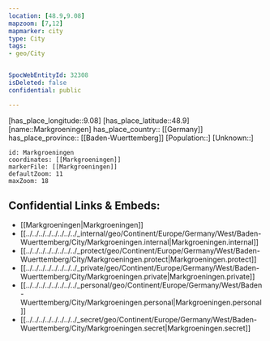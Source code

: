 ```yaml
---
location: [48.9,9.08] 
mapzoom: [7,12] 
mapmarker: city 
type: City
tags:
- geo/City


SpocWebEntityId: 32308
isDeleted: false
confidential: public

---
```

[has_place_longitude::9.08] 
[has_place_latitude::48.9] 
[name::Markgroeningen] 
has_place_country:: [[Germany]]  
has_place_province:: [[Baden-Wuerttemberg]] 
[Population::] 
[Unknown::] 


```leaflet
id: Markgroeningen
coordinates: [[Markgroeningen]] 
markerFile: [[Markgroeningen]] 
defaultZoom: 11 
maxZoom: 18
```


## Confidential Links & Embeds: 
- [[Markgroeningen|Markgroeningen]]  
- [[../../../../../../../../_internal/geo/Continent/Europe/Germany/West/Baden-Wuerttemberg/City/Markgroeningen.internal|Markgroeningen.internal]] 
- [[../../../../../../../../_protect/geo/Continent/Europe/Germany/West/Baden-Wuerttemberg/City/Markgroeningen.protect|Markgroeningen.protect]] 
- [[../../../../../../../../_private/geo/Continent/Europe/Germany/West/Baden-Wuerttemberg/City/Markgroeningen.private|Markgroeningen.private]] 
- [[../../../../../../../../_personal/geo/Continent/Europe/Germany/West/Baden-Wuerttemberg/City/Markgroeningen.personal|Markgroeningen.personal]] 
- [[../../../../../../../../_secret/geo/Continent/Europe/Germany/West/Baden-Wuerttemberg/City/Markgroeningen.secret|Markgroeningen.secret]] 

